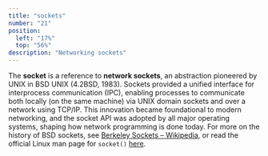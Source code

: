 ```yaml
---
title: "sockets"
number: "21"
position:
  left: "17%"
  top: "56%"
description: "Networking sockets"
---
```


The **socket** is a reference to **network sockets**,
an abstraction pioneered by UNIX in BSD UNIX (4.2BSD, 1983). Sockets
provided a unified interface for interprocess communication (IPC), enabling
processes to communicate both locally (on the same machine) via UNIX domain
sockets and over a network using TCP/IP. This innovation became
foundational to modern networking, and the socket API was adopted by all
major operating systems, shaping how network programming is done today.
For more on the history of BSD sockets, see [Berkeley Sockets –
Wikipedia](https://en.wikipedia.org/wiki/Berkeley_sockets), or read the
official Linux man page for `socket()`
[here](https://man7.org/linux/man-pages/man2/socket.2.html).

